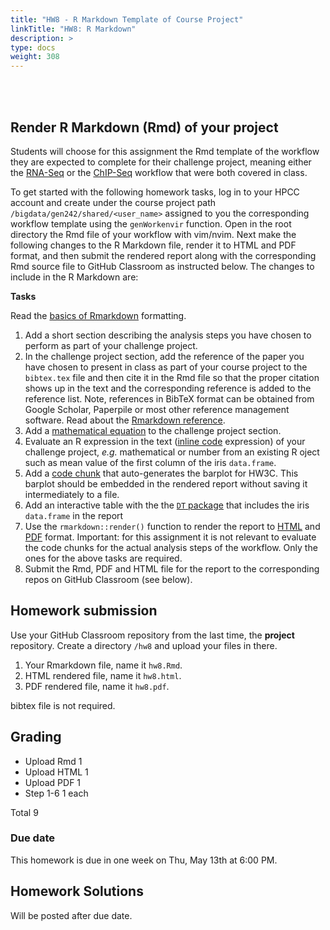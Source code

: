 ```yaml
---
title: "HW8 - R Markdown Template of Course Project"
linkTitle: "HW8: R Markdown"
description: >
type: docs
weight: 308
---
```


<br></br>

## Render R Markdown (Rmd) of your project

Students will choose for this assignment the Rmd template of the workflow they
are expected to complete for their challenge project, meaning either the
[RNA-Seq](https://girke.bioinformatics.ucr.edu/GEN242/tutorials/sprnaseq/sprnaseq/) or the 
[ChIP-Seq](https://girke.bioinformatics.ucr.edu/GEN242/tutorials/sprnaseq/sprnaseq/) workflow 
that were both covered in class.

To get started with the following homework tasks, log in to your HPCC account and create under the course project path `/bigdata/gen242/shared/<user_name>` assigned 
to you the corresponding workflow template using the `genWorkenvir` function. Open in the root directory the Rmd file of your workflow with vim/nvim. Next make the
following changes to the R Markdown file, render it to HTML and PDF format, and then submit the rendered report along with the corresponding Rmd source file to GitHub
Classroom as instructed below. The changes to include in the R Markdown are:
    
__Tasks__

Read the [basics of Rmarkdown](https://rmarkdown.rstudio.com/authoring_basics.html) formatting.

   1. Add a short section describing the analysis steps you have chosen to perform as part of your challenge project. 
   2. In the challenge project section, add the reference of the paper you have chosen to present in class as part of your course project to the `bibtex.tex` file and 
   then cite it in the Rmd file so that the proper citation shows up in the text and the corresponding reference is added to the reference list. Note, references in BibTeX
   format can be obtained from Google Scholar, Paperpile or most other reference management software. 
   Read about the [Rmarkdown reference](https://rmarkdown.rstudio.com/authoring_bibliographies_and_citations.html).
   3. Add a [mathematical equation](https://bookdown.org/yihui/rmarkdown/markdown-syntax.html#math-expressions) to the challenge project section.
   4. Evaluate an R expression in the text ([inline code](https://bookdown.org/yihui/rmarkdown/r-code.html) expression) of your challenge project, _e.g._ mathematical or number from an existing R oject such as mean value of the first column of 
      the iris `data.frame`. 
   5. Add a [code chunk](https://bookdown.org/yihui/rmarkdown/r-code.html) that auto-generates the barplot for HW3C. This barplot should be embedded in the
      rendered report without saving it intermediately to a file.
   7. Add an interactive table with the the [`DT` package](https://rstudio.github.io/DT/) that includes the iris `data.frame` in the report
   8. Use the `rmarkdown::render()` function to render the report to [HTML](https://bookdown.org/yihui/rmarkdown/html-document.html) and 
      [PDF](https://bookdown.org/yihui/rmarkdown/pdf-document.html) format. Important: for this assignment it is not relevant to evaluate the 
      code chunks for the actual analysis steps of the workflow. Only the ones for the above tasks are required.
   8. Submit the Rmd, PDF and HTML file for the report to the corresponding repos on GitHub Classroom (see below).
   
## Homework submission

Use your GitHub Classroom repository from the last time, the **project** repository. Create a directory `/hw8` and upload your files in there.
1. Your Rmarkdown file, name it `hw8.Rmd`.
2. HTML rendered file, name it `hw8.html`.
3. PDF rendered file, name it `hw8.pdf`.

bibtex file is not required. 

## Grading
- Upload Rmd 1
- Upload HTML 1
- Upload PDF 1
- Step 1-6 1 each

Total 9 

### Due date

This homework is due in one week on Thu, May 13th at 6:00 PM.

## Homework Solutions

Will be posted after due date.

